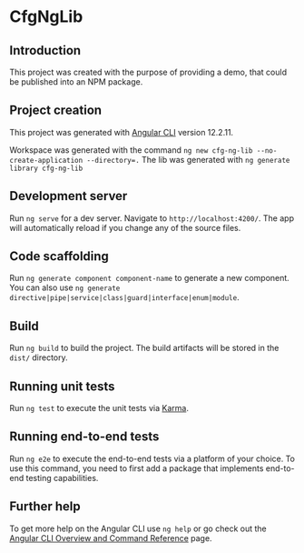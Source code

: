 # CfgNgLib

## Introduction

This project was created with the purpose of providing a demo, that could be published into an NPM package.

## Project creation

This project was generated with [Angular CLI](https://github.com/angular/angular-cli) version 12.2.11.

Workspace was generated with the command `ng new cfg-ng-lib --no-create-application --directory=.`
The lib was generated with `ng generate library cfg-ng-lib`


## Development server

Run `ng serve` for a dev server. Navigate to `http://localhost:4200/`. The app will automatically reload if you change any of the source files.

## Code scaffolding

Run `ng generate component component-name` to generate a new component. You can also use `ng generate directive|pipe|service|class|guard|interface|enum|module`.

## Build

Run `ng build` to build the project. The build artifacts will be stored in the `dist/` directory.

## Running unit tests

Run `ng test` to execute the unit tests via [Karma](https://karma-runner.github.io).

## Running end-to-end tests

Run `ng e2e` to execute the end-to-end tests via a platform of your choice. To use this command, you need to first add a package that implements end-to-end testing capabilities.

## Further help

To get more help on the Angular CLI use `ng help` or go check out the [Angular CLI Overview and Command Reference](https://angular.io/cli) page.
